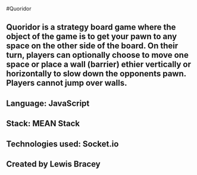 #Quoridor
## Quoridor is a strategy board game where the object of the game is to get your pawn to any space on the other side of the board. On their turn, players can optionally choose to move one space or place a wall (barrier) ethier vertically or horizontally to slow down the opponents pawn. Players cannot jump over walls.
## Language: JavaScript
## Stack: MEAN Stack
## Technologies used: Socket.io
## Created by Lewis Bracey
